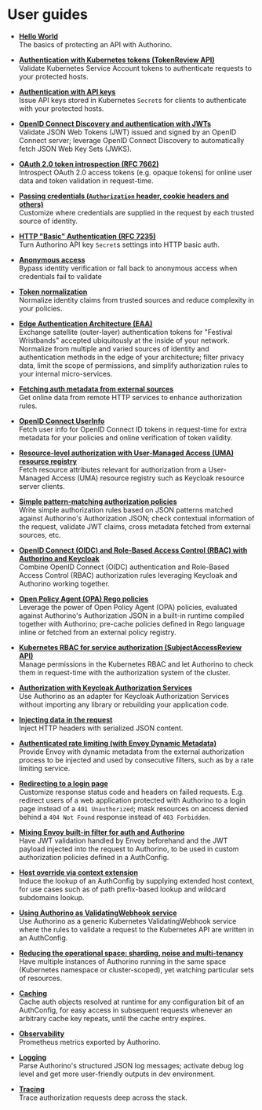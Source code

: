 # User guides

- **[Hello World](./user-guides/hello-world.md)**<br/>
The basics of protecting an API with Authorino.

- **[Authentication with Kubernetes tokens (TokenReview API)](./user-guides/kubernetes-tokenreview.md)**<br/>
Validate Kubernetes Service Account tokens to authenticate requests to your protected hosts.

- **[Authentication with API keys](./user-guides/api-key-authentication.md)**<br/>
Issue API keys stored in Kubernetes `Secret`s for clients to authenticate with your protected hosts.

- **[OpenID Connect Discovery and authentication with JWTs](./user-guides/oidc-jwt-authentication.md)**<br/>
Validate JSON Web Tokens (JWT) issued and signed by an OpenID Connect server; leverage OpenID Connect Discovery to automatically fetch JSON Web Key Sets (JWKS).

- **[OAuth 2.0 token introspection (RFC 7662)](./user-guides/oauth2-token-introspection.md)**<br/>
Introspect OAuth 2.0 access tokens (e.g. opaque tokens) for online user data and token validation in request-time.

- **[Passing credentials (`Authorization` header, cookie headers and others)](./user-guides/passing-credentials.md)**<br/>
Customize where credentials are supplied in the request by each trusted source of identity.

- **[HTTP "Basic" Authentication (RFC 7235)](./user-guides/http-basic-authentication.md)**<br/>
Turn Authorino API key `Secret`s settings into HTTP basic auth.

- **[Anonymous access](./user-guides/anonymous-access.md)**<br/>
Bypass identity verification or fall back to anonymous access when credentials fail to validate

- **[Token normalization](./user-guides/token-normalization.md)**<br/>
Normalize identity claims from trusted sources and reduce complexity in your policies.

- **[Edge Authentication Architecture (EAA)](./user-guides/edge-authentication-architecture-festival-wristbands.md)**<br/>
Exchange satellite (outer-layer) authentication tokens for "Festival Wristbands" accepted ubiquitously at the inside of your network. Normalize from multiple and varied sources of identity and authentication methods in the edge of your architecture; filter privacy data, limit the scope of permissions, and simplify authorization rules to your internal micro-services.

- **[Fetching auth metadata from external sources](./user-guides/external-metadata.md)**<br/>
Get online data from remote HTTP services to enhance authorization rules.

- **[OpenID Connect UserInfo](./user-guides/oidc-user-info.md)**<br/>
Fetch user info for OpenID Connect ID tokens in request-time for extra metadata for your policies and online verification of token validity.

- **[Resource-level authorization with User-Managed Access (UMA) resource registry](./user-guides/resource-level-authorization-uma.md)**<br/>
Fetch resource attributes relevant for authorization from a User-Managed Access (UMA) resource registry such as Keycloak resource server clients.

- **[Simple pattern-matching authorization policies](./user-guides/json-pattern-matching-authorization.md)**<br/>
Write simple authorization rules based on JSON patterns matched against Authorino's Authorization JSON; check contextual information of the request, validate JWT claims, cross metadata fetched from external sources, etc.

- **[OpenID Connect (OIDC) and Role-Based Access Control (RBAC) with Authorino and Keycloak](./user-guides/oidc-rbac.md)**<br/>
Combine OpenID Connect (OIDC) authentication and Role-Based Access Control (RBAC) authorization rules leveraging Keycloak and Authorino working together.

- **[Open Policy Agent (OPA) Rego policies](./user-guides/opa-authorization.md)**<br/>
Leverage the power of Open Policy Agent (OPA) policies, evaluated against Authorino's Authorization JSON in a built-in runtime compiled together with Authorino; pre-cache policies defined in Rego language inline or fetched from an external policy registry.

- **[Kubernetes RBAC for service authorization (SubjectAccessReview API)](./user-guides/kubernetes-subjectaccessreview.md)**<br/>
Manage permissions in the Kubernetes RBAC and let Authorino to check them in request-time with the authorization system of the cluster.

- **[Authorization with Keycloak Authorization Services](./user-guides/keycloak-authorization-services.md)**<br/>
Use Authorino as an adapter for Keycloak Authorization Services without importing any library or rebuilding your application code.

- **[Injecting data in the request](./user-guides/injecting-data.md)**<br/>
Inject HTTP headers with serialized JSON content.

- **[Authenticated rate limiting (with Envoy Dynamic Metadata)](./user-guides/authenticated-rate-limiting-envoy-dynamic-metadata.md)**<br/>
Provide Envoy with dynamic metadata from the external authorization process to be injected and used by consecutive filters, such as by a rate limiting service.

- **[Redirecting to a login page](./user-guides/deny-with-redirect-to-login.md)**<br/>
Customize response status code and headers on failed requests. E.g. redirect users of a web application protected with Authorino to a login page instead of a `401 Unauthorized`; mask resources on access denied behind a `404 Not Found` response instead of `403 Forbidden`.

- **[Mixing Envoy built-in filter for auth and Authorino](./user-guides/envoy-jwt-authn-and-authorino.md)**<br/>
Have JWT validation handled by Envoy beforehand and the JWT payload injected into the request to Authorino, to be used in custom authorization policies defined in a AuthConfig.

- **[Host override via context extension](./user-guides/host-override.md)**<br/>
Induce the lookup of an AuthConfig by supplying extended host context, for use cases such as of path prefix-based lookup and wildcard subdomains lookup.

- **[Using Authorino as ValidatingWebhook service](./user-guides/validating-webhook.md)**<br/>
Use Authorino as a generic Kubernetes ValidatingWebhook service where the rules to validate a request to the Kubernetes API are written in an AuthConfig.

- **[Reducing the operational space: sharding, noise and multi-tenancy](./user-guides/sharding.md)**<br/>
Have multiple instances of Authorino running in the same space (Kubernetes namespace or cluster-scoped), yet watching particular sets of resources.

- **[Caching](./user-guides/caching.md)**<br/>
Cache auth objects resolved at runtime for any configuration bit of an AuthConfig, for easy access in subsequent requests whenever an arbitrary cache key repeats, until the cache entry expires.

- **[Observability](./user-guides/metrics.md)**<br/>
Prometheus metrics exported by Authorino.

- **[Logging](./user-guides/logging.md)**<br/>
Parse Authorino's structured JSON log messages; activate debug log level and get more user-friendly outputs in dev environment.

- **[Tracing](./user-guides/logging.md#3-tracing-id)**<br/>
Trace authorization requests deep across the stack.
